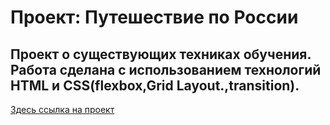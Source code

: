 # Проект: Путешествие по России

## Проект о существующих техниках обучения. Работа сделана с использованием технологий HTML и CSS(flexbox,Grid Layout.,transition).

[Здесь ссылка на проект](https://veronikagg.github.io/russian-travel/index.html)

